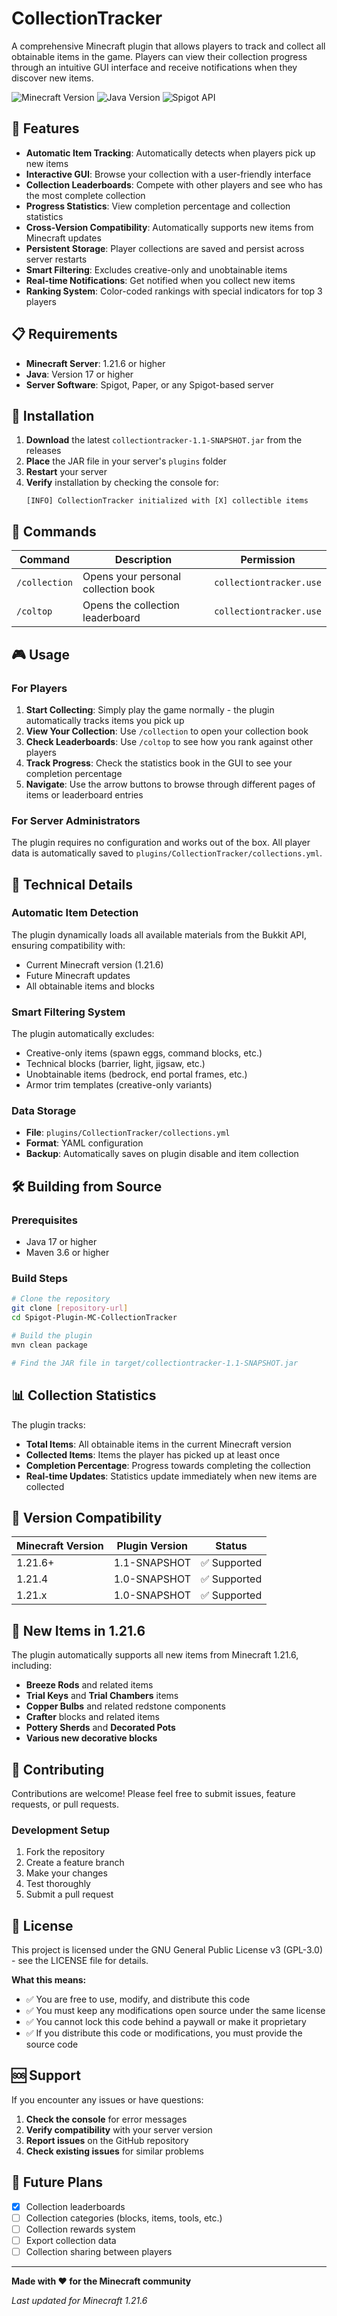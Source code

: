 # CollectionTracker

A comprehensive Minecraft plugin that allows players to track and collect all obtainable items in the game. Players can view their collection progress through an intuitive GUI interface and receive notifications when they discover new items.

![Minecraft Version](https://img.shields.io/badge/Minecraft-1.21.6-green.svg)
![Java Version](https://img.shields.io/badge/Java-17+-blue.svg)
![Spigot API](https://img.shields.io/badge/Spigot%20API-1.21.6-orange.svg)

## 🌟 Features

- **Automatic Item Tracking**: Automatically detects when players pick up new items
- **Interactive GUI**: Browse your collection with a user-friendly interface
- **Collection Leaderboards**: Compete with other players and see who has the most complete collection
- **Progress Statistics**: View completion percentage and collection statistics
- **Cross-Version Compatibility**: Automatically supports new items from Minecraft updates
- **Persistent Storage**: Player collections are saved and persist across server restarts
- **Smart Filtering**: Excludes creative-only and unobtainable items
- **Real-time Notifications**: Get notified when you collect new items
- **Ranking System**: Color-coded rankings with special indicators for top 3 players

## 📋 Requirements

- **Minecraft Server**: 1.21.6 or higher
- **Java**: Version 17 or higher
- **Server Software**: Spigot, Paper, or any Spigot-based server

## 🚀 Installation

1. **Download** the latest `collectiontracker-1.1-SNAPSHOT.jar` from the releases
2. **Place** the JAR file in your server's `plugins` folder
3. **Restart** your server
4. **Verify** installation by checking the console for:
   ```
   [INFO] CollectionTracker initialized with [X] collectible items
   ```

## 📖 Commands

| Command | Description | Permission |
|---------|-------------|------------|
| `/collection` | Opens your personal collection book | `collectiontracker.use` |
| `/coltop` | Opens the collection leaderboard | `collectiontracker.use` |

## 🎮 Usage

### For Players

1. **Start Collecting**: Simply play the game normally - the plugin automatically tracks items you pick up
2. **View Your Collection**: Use `/collection` to open your collection book
3. **Check Leaderboards**: Use `/coltop` to see how you rank against other players
4. **Track Progress**: Check the statistics book in the GUI to see your completion percentage
5. **Navigate**: Use the arrow buttons to browse through different pages of items or leaderboard entries

### For Server Administrators

The plugin requires no configuration and works out of the box. All player data is automatically saved to `plugins/CollectionTracker/collections.yml`.

## 🔧 Technical Details

### Automatic Item Detection

The plugin dynamically loads all available materials from the Bukkit API, ensuring compatibility with:
- Current Minecraft version (1.21.6)
- Future Minecraft updates
- All obtainable items and blocks

### Smart Filtering System

The plugin automatically excludes:
- Creative-only items (spawn eggs, command blocks, etc.)
- Technical blocks (barrier, light, jigsaw, etc.)
- Unobtainable items (bedrock, end portal frames, etc.)
- Armor trim templates (creative-only variants)

### Data Storage

- **File**: `plugins/CollectionTracker/collections.yml`
- **Format**: YAML configuration
- **Backup**: Automatically saves on plugin disable and item collection

## 🛠️ Building from Source

### Prerequisites
- Java 17 or higher
- Maven 3.6 or higher

### Build Steps
```bash
# Clone the repository
git clone [repository-url]
cd Spigot-Plugin-MC-CollectionTracker

# Build the plugin
mvn clean package

# Find the JAR file in target/collectiontracker-1.1-SNAPSHOT.jar
```

## 📊 Collection Statistics

The plugin tracks:
- **Total Items**: All obtainable items in the current Minecraft version
- **Collected Items**: Items the player has picked up at least once
- **Completion Percentage**: Progress towards completing the collection
- **Real-time Updates**: Statistics update immediately when new items are collected

## 🔄 Version Compatibility

| Minecraft Version | Plugin Version | Status |
|------------------|----------------|--------|
| 1.21.6+ | 1.1-SNAPSHOT | ✅ Supported |
| 1.21.4 | 1.0-SNAPSHOT | ✅ Supported |
| 1.21.x | 1.0-SNAPSHOT | ✅ Supported |

## 🎯 New Items in 1.21.6

The plugin automatically supports all new items from Minecraft 1.21.6, including:
- **Breeze Rods** and related items
- **Trial Keys** and **Trial Chambers** items
- **Copper Bulbs** and related redstone components
- **Crafter** blocks and related items
- **Pottery Sherds** and **Decorated Pots**
- **Various new decorative blocks**

## 🤝 Contributing

Contributions are welcome! Please feel free to submit issues, feature requests, or pull requests.

### Development Setup
1. Fork the repository
2. Create a feature branch
3. Make your changes
4. Test thoroughly
5. Submit a pull request

## 📝 License

This project is licensed under the GNU General Public License v3 (GPL-3.0) - see the LICENSE file for details.

**What this means:**
- ✅ You are free to use, modify, and distribute this code
- ✅ You must keep any modifications open source under the same license
- ✅ You cannot lock this code behind a paywall or make it proprietary
- ✅ If you distribute this code or modifications, you must provide the source code

## 🆘 Support

If you encounter any issues or have questions:

1. **Check the console** for error messages
2. **Verify compatibility** with your server version
3. **Report issues** on the GitHub repository
4. **Check existing issues** for similar problems

## 🔮 Future Plans

- [x] Collection leaderboards
- [ ] Collection categories (blocks, items, tools, etc.)
- [ ] Collection rewards system
- [ ] Export collection data
- [ ] Collection sharing between players

---

**Made with ❤️ for the Minecraft community**

*Last updated for Minecraft 1.21.6* 